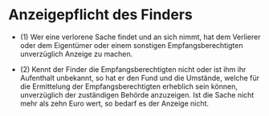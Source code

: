 # Anzeigepflicht des Finders

- (1) Wer eine verlorene Sache findet und an sich nimmt, hat dem Verlierer oder dem Eigentümer oder einem sonstigen Empfangsberechtigten unverzüglich Anzeige zu machen.

- (2) Kennt der Finder die Empfangsberechtigten nicht oder ist ihm ihr Aufenthalt unbekannt, so hat er den Fund und die Umstände, welche für die Ermittelung der Empfangsberechtigten erheblich sein können, unverzüglich der zuständigen Behörde anzuzeigen. Ist die Sache nicht mehr als zehn Euro wert, so bedarf es der Anzeige nicht.

